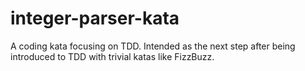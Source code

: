 # integer-parser-kata
A coding kata focusing on TDD. Intended as the next step after being introduced to TDD with trivial katas like FizzBuzz.
